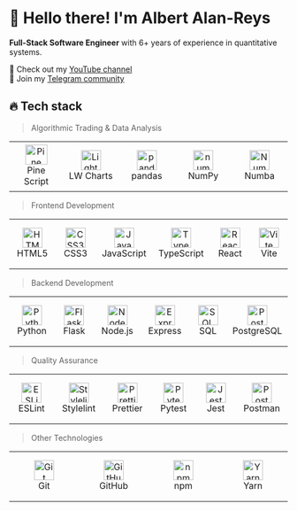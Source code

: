 # 👋 Hello there! I'm Albert Alan-Reys

**Full-Stack Software Engineer** with 6+ years of experience in quantitative systems.

🍿 Check out my [YouTube channel](https://youtube.com/@kitoboynaya)  
💬 Join my [Telegram community](https://t.me/Kitoboynaya)  

## <a id="tech-stack"></a> 🔥 Tech stack

<blockquote>
<p dir="auto">Algorithmic Trading & Data Analysis</p>
</blockquote>
<table width="100%">
  <tr>
    <td align="center" width="110" height="90">
      <a href="#tech-stack"><img src="https://ex-codes.gallerycdn.vsassets.io/extensions/ex-codes/pine-script-syntax-highlighter/1.0.5/1645237303182/Microsoft.VisualStudio.Services.Icons.Default" width="40" height="36" alt="Pine Script" /></a>
      <br>Pine Script
    </td>
    <td align="center" width="110" height="90">
      <a href="#tech-stack"><img src="https://crystalpng.com/wp-content/uploads/2025/03/tradingview_logo.png" width="36" height="36" alt="Lightweight Charts" /></a>
      <br>LW Charts
    </td>
    <td align="center" width="110" height="90">
      <a href="#tech-stack"><img src="https://cdn.jsdelivr.net/gh/devicons/devicon/icons/pandas/pandas-original.svg" width="36" height="36" alt="pandas" /></a>
      <br>pandas
    </td>
    <td align="center" width="110" height="90">
      <a href="#tech-stack"><img src="https://cdn.jsdelivr.net/gh/devicons/devicon/icons/numpy/numpy-original.svg" width="36" height="36" alt="numpy" /></a>
      <br>NumPy
    </td>
    <td align="center" width="110" height="90">
      <a href="#tech-stack"><img src="https://numba.pydata.org/_static/numba-blue-icon-rgb.svg" width="36" height="36" alt="Numba" /></a>
      <br>Numba
    </td>
  </tr>
</table>

<blockquote>
<p dir="auto">Frontend Development</p>
</blockquote>
<table width="100%">
  <tr>
    <td align="center" width="110" height="90">
      <a href="#tech-stack"><img src="https://cdn.jsdelivr.net/gh/devicons/devicon/icons/html5/html5-original.svg" width="36" height="36" alt="HTML5" /></a>
      <br>HTML5
    </td>
    <td align="center" width="110" height="90">
      <a href="#tech-stack"><img src="https://cdn.jsdelivr.net/gh/devicons/devicon/icons/css3/css3-original.svg" width="36" height="36" alt="CSS3" /></a>
      <br>CSS3
    </td>
    <td align="center" width="110" height="90">
      <a href="#tech-stack"><img src="https://cdn.jsdelivr.net/gh/devicons/devicon/icons/javascript/javascript-original.svg" width="36" height="36" alt="JavaScript" /></a>
      <br>JavaScript
    </td>
    <td align="center" width="110" height="90">
      <a href="#tech-stack"><img src="https://cdn.jsdelivr.net/gh/devicons/devicon/icons/typescript/typescript-original.svg" width="36" height="36" alt="TypeScript" /></a>
      <br>TypeScript
    </td>
    <td align="center" width="110" height="90">
      <a href="#tech-stack"><img src="https://cdn.jsdelivr.net/gh/devicons/devicon/icons/react/react-original.svg" width="36" height="36" alt="React" /></a>
      <br>React
    </td>
    <td align="center" width="110" height="90">
      <a href="#tech-stack"><img src="https://camo.githubusercontent.com/118beaba8872ecd1cc0fa048abc853d8a1717a549bd2627eade643e4a5fd66d3/68747470733a2f2f766974656a732e6465762f6c6f676f2e737667" width="36" height="36" alt="Vite" /></a>
      <br>Vite
    </td>
  </tr>
</table>

<blockquote>
<p dir="auto">Backend Development</p>
</blockquote>
<table width="100%">
  <tr>
    <td align="center" width="110" height="90">
      <a href="#tech-stack"><img src="https://cdn.jsdelivr.net/gh/devicons/devicon/icons/python/python-original.svg" width="36" height="36" alt="Python" /></a>
      <br>Python
    </td>
    <td align="center" width="110" height="90">
      <a href="#tech-stack"><img src="https://cdn.jsdelivr.net/gh/devicons/devicon/icons/flask/flask-original.svg" width="36" height="36" alt="Flask" /></a>
      <br>Flask
    </td>
    <td align="center" width="110" height="90">
      <a href="#tech-stack"><img src="https://cdn.jsdelivr.net/gh/devicons/devicon/icons/nodejs/nodejs-original.svg" width="36" height="36" alt="Node.js" /></a>
      <br>Node.js
    </td>
    <td align="center" width="110" height="90">
      <a href="#tech-stack"><img src="https://cdn.jsdelivr.net/gh/devicons/devicon/icons/express/express-original.svg" width="36" height="36" alt="Express" /></a>
      <br>Express
    </td>
    <td align="center" width="110" height="90">
      <a href="#tech-stack"><img src="https://icon.icepanel.io/Technology/svg/SQL-Developer.svg" width="36" height="36" alt="SQL" /></a>
      <br>SQL
    </td>
    <td align="center" width="110" height="90">
      <a href="#tech-stack"><img src="https://cdn.jsdelivr.net/gh/devicons/devicon/icons/postgresql/postgresql-original.svg" width="36" height="36" alt="PostgreSQL" /></a>
      <br>PostgreSQL
    </td>
  </tr>
</table>

<blockquote>
<p dir="auto">Quality Assurance</p>
</blockquote>
<table width="100%">
  <tr>
    <td align="center" width="110" height="90">
      <a href="#tech-stack"><img src="https://cdn.jsdelivr.net/gh/devicons/devicon/icons/eslint/eslint-original.svg" width="36" height="36" alt="ESLint" /></a>
      <br>ESLint
    </td>
    <td align="center" width="110" height="90">
      <a href="#tech-stack"><img src="https://camo.githubusercontent.com/cf42e6a59e956a87db0d3649b1781eede91c1fd8711e05df5afffde6c12d14a7/68747470733a2f2f6272616e646570732e636f6d2f6c6f676f2d646f776e6c6f61642f532f5374796c656c696e742d6c6f676f2d766563746f722d30312e737667" width="36" height="36" alt="Stylelint" /></a>
      <br>Stylelint
    </td>
    <td align="center" width="110" height="90">
      <a href="#tech-stack"><img src="https://camo.githubusercontent.com/6c8d72f388e2d6b04f54e4728fc0ec659585f16fa9cdedbbd651ea4a621d0378/68747470733a2f2f6272616e646570732e636f6d2f69636f6e2d646f776e6c6f61642f502f50726574746965722d69636f6e2d766563746f722d30322e737667" width="36" height="36" alt="Prettier" /></a>
      <br>Prettier
    </td>
    <td align="center" width="110" height="90">
      <a href="#tech-stack"><img src="https://cdn.jsdelivr.net/gh/devicons/devicon/icons/pytest/pytest-original.svg" width="36" height="36" alt="Pytest" /></a>
      <br>Pytest
    </td>
    <td align="center" width="110" height="90">
      <a href="#tech-stack"><img src="https://icon.icepanel.io/Technology/svg/Jest.svg" width="36" height="36" alt="Jest" /></a>
      <br>Jest
    </td>
    <td align="center" width="110" height="90">
      <a href="#tech-stack"><img src="https://cdn.jsdelivr.net/gh/devicons/devicon/icons/postman/postman-original.svg" width="36" height="36" alt="Postman" /></a>
      <br>Postman
    </td>
  </tr>
</table>

<blockquote>
<p dir="auto">Other Technologies</p>
</blockquote>
<table width="100%">
  <tr>
    <td align="center" width="110" height="90">
      <a href="#tech-stack"><img src="https://cdn.jsdelivr.net/gh/devicons/devicon/icons/git/git-original.svg" width="36" height="36" alt="Git" /></a>
      <br>Git
    </td>
    <td align="center" width="110" height="90">
      <a href="#tech-stack"><img src="https://cdn.jsdelivr.net/gh/devicons/devicon/icons/github/github-original.svg" width="36" height="36" alt="GitHub" /></a>
      <br>GitHub
    </td>
    <td align="center" width="110" height="90">
      <a href="#tech-stack"><img src="https://cdn.jsdelivr.net/gh/devicons/devicon/icons/npm/npm-original.svg" width="36" height="36" alt="npm" /></a>
      <br>npm
    </td>
    <td align="center" width="110" height="90">
      <a href="#tech-stack"><img src="https://cdn.jsdelivr.net/gh/devicons/devicon/icons/yarn/yarn-original.svg" width="36" height="36" alt="Yarn" /></a>
      <br>Yarn
    </td>
  </tr>
</table>
